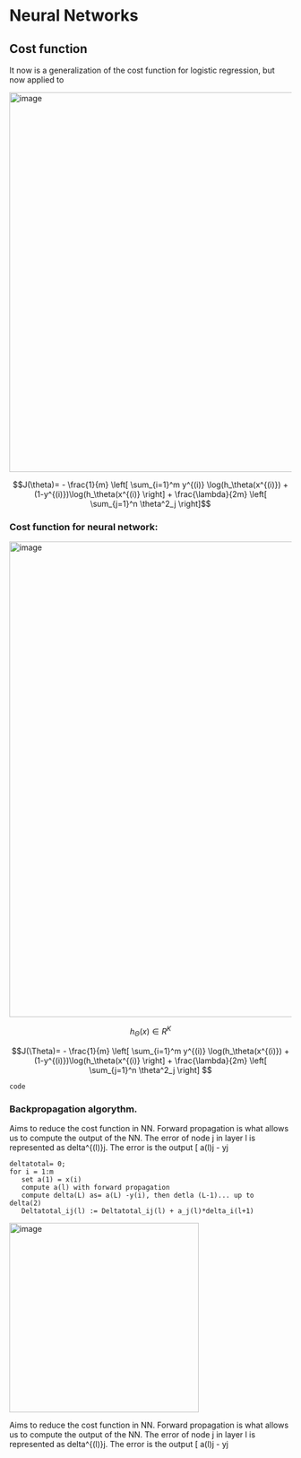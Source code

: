 # Neural Networks

## Cost function

It now is a generalization of the cost function for logistic regression, but now applied to

<img width="677" alt="image" src="https://user-images.githubusercontent.com/43887905/201468116-980bf603-795d-4292-8e02-52c47bb583cd.png">

```math
J(\theta)= - \frac{1}{m}  \left[ \sum_{i=1}^m y^{(i)} \log(h_\theta(x^{(i)}) + (1-y^{(i)})\log(h_\theta(x^{(i)}  \right] + \frac{\lambda}{2m} \left[ \sum_{j=1}^n \theta^2_j \right]
```


### Cost function for neural network:

<img width="848" alt="image" src="https://user-images.githubusercontent.com/43887905/201468106-34f765ad-896f-428c-9d06-c37bb101667b.png">

```math
h_\Theta(x) \in R^K 
```
```math
J(\Theta)= - \frac{1}{m}  \left[ \sum_{i=1}^m y^{(i)} \log(h_\theta(x^{(i)}) + (1-y^{(i)})\log(h_\theta(x^{(i)}  \right] + \frac{\lambda}{2m} \left[ \sum_{j=1}^n \theta^2_j \right]

```

```
code
```
### Backpropagation algorythm.

Aims to reduce the cost function in NN. Forward propagation is what allows us to compute the output of the NN. The error of node j in layer l is represented as delta^{(l)}j. The error is the output [ a(l)j - yj

```
deltatotal= 0;
for i = 1:m
   set a(1) = x(i)
   compute a(l) with forward propagation
   compute delta(L) as= a(L) -y(i), then detla (L-1)... up to      delta(2)
   Deltatotal_ij(l) := Deltatotal_ij(l) + a_j(l)*delta_i(l+1)
   ```
   
   <img width="338" alt="image" src="https://user-images.githubusercontent.com/43887905/201470193-06d24e62-e276-46ac-b20b-cceb74d0902e.png">

   
Aims to reduce the cost function in NN. Forward propagation is what allows us to compute the output of the NN. The error of node j in layer l is represented as delta^{(l)}j. The error is the output [ a(l)j - yj

